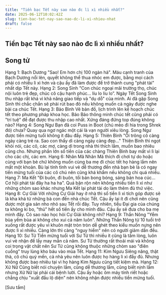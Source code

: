 ```yaml
---
title: "Tiền bạc Tết này sao nào đc lì xì nhiều nhất?"
date: 2025-06-12T10:02:42Z
slug: tien-bac-tet-nay-sao-nao-dc-li-xi-nhieu-nhat
draft: false
---
```


## Tiền bạc Tết này sao nào đc lì xì nhiều nhất?

## Song tử

Hạng 1: Bạch Dương
"Sao! Em hơn chị 100 ngàn hả". Máu cạnh tranh của Bạch Dương nổi lên, quyết không thể thua nhóc em được, bằng mọi cách phải có nhiều lì xì hơn và cậu ấy đã làm được để trở thành cung "phát tài" nhất dịp Tết này.
Hạng 2: Song Sinh
"Con chúc ngoại mãi trường thọ, chúc nội luôn trẻ đẹp, chúc cô cậu hạnh phúc… líu lo líu lo”. Ngày Tết Song Sinh thu nhập rất khá vì khả năng giao tiếp và "dụ dỗ" của mình. Ai đã gặp Song Sinh thì chắc chắn sẽ phải rút bao đỏ nếu không muốn cả ngày được nghe bài ca chúc Tết.
Hạng 3: Bảo Bình
Vẽ bản đồ, lịch trình lên kế hoạch chúc tết theo phương pháp khoa học. Bảo Bảo thông minh chúc tết cũng phải có "trí tuệ" để đạt được thu nhập cao nhất. Xứng đáng đứng top đúng không nào?
Hạng 4: Song Ngư
Bạn đã coi Puss in Boot (chú mèo đi hia trong Shrek đó) chưa? Quay qua ngơ ngác một cái là vạn người xiêu lòng. Song Ngư được tiền mừng tuổi không ít đâu đấy.
Hạng 5: Thiên Bình
"Ôi trông cô càng ngày càng trẻ ra. Sao con thấy dì càng ngày càng đẹp…" Thiên Bình thì ngọt khỏi nói, các cô, các mợ, càng dì trong nhà thì thích lắm, muốn bao nhiêu cũng cho. Nhưng phần lớn số tiền của các chàng Thiên Bình bay mất vì lì lại cho các chị, các em.
Hạng 6: Nhân Mã
Nhân Mã thích đi chơi tự do hoặc cùng với bạn bè chứ không muốn cùng ba mẹ đi chúc tết họ hàng lắm nên mất một khoản. Bù lại tính tình vui vẻ dễ thương đến nhà bạn bè là có ngay tiền mừng tuổi của các cô chú nên cũng khá khẩm nếu không chi quá nhiều.
Hạng 7: Ma Kết
"Đi buôn, đi buôn, tối bán bong bóng, sáng bán hoa cúc… Cơ hội phát tài đây ha ha ha". Quá bận rộn nên không nhiều tiền lì xì như những chòm sao khác nhưng Ma Kết lại phát tài do làm thêm đủ thứ việc.
Hạng 8: Cự Giải
Với những Cự Giải hay ở nhà thì số tiền lì xì tích góp được sẽ là kha khá từ những bà con đến nhà chúc Tết. Cậu ấy lại ít đi chơi nên cũng được một gia sản nho nhỏ sau Tết rồi đây. Tuy nhiên, tiểu Đại gia của chúng ta không ki bo, "thủ" hết số tiền ấy cho mình đâu. Cậu ấy sẽ đưa cho ba mẹ mình đấy. Có sao nào học hỏi Cự Giải không nhỉ?
Hạng 9: Thần Nông
"Yểm bùa yểm bùa ai không cho xui cả năm luôn". Những Thần Nông từ 10 tuổi trở xuống rất được yêu vì khuôn mặt tròn tròn dễ ghét theo kiểu muốn nựng nên được lì xì nhiều. Càng lớn thì càng "nguy hiểm" nên có người giảm dần đều.
Hạng 10: Sư Tử
Tiền mừng tuổi với Sư Tử thì nhiều ít cũng là tấm lòng, luôn vui vẻ nhận để lấy may mắn cả năm. Sư Tử thường rất thoải mái và không coi trọng vật chất nên Sư Tử cũng không thuộc những chòm sao "điên cuồng" truy lùng kho báu vào mùa Tết.
Hạng 11: Kim Ngưu
Siêng năng, thật thà, cô chú quý mến, cả nhà yêu nên luôn được họ hàng lì xì đầy đủ. Nhưng không được bao nhiêu tại vì họ hàng Kim Ngưu cũng tiết kiệm mà.
Hạng 12: Xử Nữ
Cũng biết nói chuyện lắm, cũng dễ thương lắm, cũng biết nịnh lắm nhưng Xử Nữ lại phải cái bệnh lười. Cậu ấy hoặc ôm máy tính riết hoặc chẳng chịu "xuất đầu lộ diện" nên không nhận được nhiều tiền mừng tuối.

[Sưu tầm]